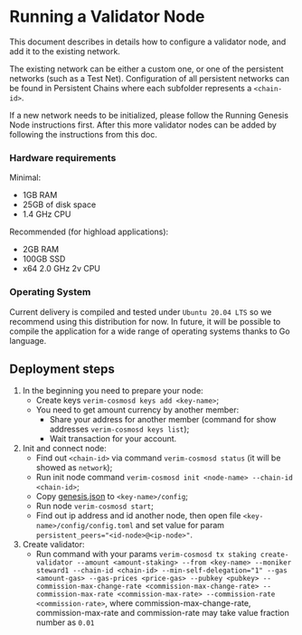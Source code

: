 # Running a Validator Node

This document describes in details how to configure a validator node, and add it to the existing network.

The existing network can be either a custom one, or one of the persistent networks (such as a Test Net). Configuration of all persistent networks can be found in Persistent Chains where each subfolder represents a `<chain-id>`.

If a new network needs to be initialized, please follow the Running Genesis Node instructions first. After this more validator nodes can be added by following the instructions from this doc.

### Hardware requirements
Minimal:
- 1GB RAM
- 25GB of disk space
- 1.4 GHz CPU

Recommended (for highload applications):
- 2GB RAM
- 100GB SSD
- x64 2.0 GHz 2v CPU

### Operating System
Current delivery is compiled and tested under `Ubuntu 20.04 LTS` so we recommend using this distribution for now. In future, it will be possible to compile the application for a wide range of operating systems thanks to Go language.

## Deployment steps

1. In the beginning you need to prepare your node:
    - Create keys `verim-cosmosd keys add <key-name>`;
    - You need to get amount currency by another member:
        <!-- - Find out your address `verim-cosmosd keys list`; -->
        - Share your address for another member (command for show addresses `verim-cosmosd keys list`);
        - Wait transaction for your account.
2. Init and connect node:
    - Find out `<chain-id>` via command `verim-cosmosd status` (it will be showed as `network`);
    - Run init node command `verim-cosmosd init <node-name> --chain-id <chain-id>`;
    - Copy [genesis.json]() to `<key-name>/config`;
    - Run node `verim-cosmosd start`;
    - Find out ip address and id another node, then open file `<key-name>/config/config.toml` and set value for param `persistent_peers="<id-node>@<ip-node>"`.
3. Create validator:
    - Run command with your params `verim-cosmosd tx staking create-validator --amount <amount-staking> --from <key-name> --moniker steward1 --chain-id <chain-id> --min-self-delegation="1" --gas <amount-gas> --gas-prices <price-gas> --pubkey <pubkey> --commission-max-change-rate <commission-max-change-rate> --commission-max-rate <commission-max-rate> --commission-rate <commission-rate>`, where commission-max-change-rate, commission-max-rate and commission-rate may take value fraction number as `0.01`



